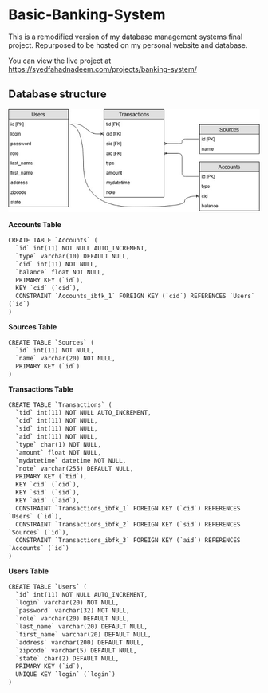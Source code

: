 # Basic-Banking-System
This is a remodified version of my database management systems final project. Repurposed to be hosted on my personal website and database. 

You can view the live project at https://syedfahadnadeem.com/projects/banking-system/

## Database structure

![EER Diagram](EER/EER_Diagram.jpg)

**Accounts Table**
```
CREATE TABLE `Accounts` (
  `id` int(11) NOT NULL AUTO_INCREMENT,
  `type` varchar(10) DEFAULT NULL,
  `cid` int(11) NOT NULL,
  `balance` float NOT NULL,
  PRIMARY KEY (`id`),
  KEY `cid` (`cid`),
  CONSTRAINT `Accounts_ibfk_1` FOREIGN KEY (`cid`) REFERENCES `Users` (`id`)
)
```
**Sources Table**
```
CREATE TABLE `Sources` (
  `id` int(11) NOT NULL,
  `name` varchar(20) NOT NULL,
  PRIMARY KEY (`id`)
)
```
**Transactions Table**
```
CREATE TABLE `Transactions` (
  `tid` int(11) NOT NULL AUTO_INCREMENT,
  `cid` int(11) NOT NULL,
  `sid` int(11) NOT NULL,
  `aid` int(11) NOT NULL,
  `type` char(1) NOT NULL,
  `amount` float NOT NULL,
  `mydatetime` datetime NOT NULL,
  `note` varchar(255) DEFAULT NULL,
  PRIMARY KEY (`tid`),
  KEY `cid` (`cid`),
  KEY `sid` (`sid`),
  KEY `aid` (`aid`),
  CONSTRAINT `Transactions_ibfk_1` FOREIGN KEY (`cid`) REFERENCES `Users` (`id`),
  CONSTRAINT `Transactions_ibfk_2` FOREIGN KEY (`sid`) REFERENCES `Sources` (`id`),
  CONSTRAINT `Transactions_ibfk_3` FOREIGN KEY (`aid`) REFERENCES `Accounts` (`id`)
)
```
**Users Table**
```
CREATE TABLE `Users` (
  `id` int(11) NOT NULL AUTO_INCREMENT,
  `login` varchar(20) NOT NULL,
  `password` varchar(32) NOT NULL,
  `role` varchar(20) DEFAULT NULL,
  `last_name` varchar(20) DEFAULT NULL,
  `first_name` varchar(20) DEFAULT NULL,
  `address` varchar(200) DEFAULT NULL,
  `zipcode` varchar(5) DEFAULT NULL,
  `state` char(2) DEFAULT NULL,
  PRIMARY KEY (`id`),
  UNIQUE KEY `login` (`login`)
)
```
